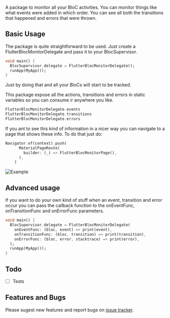A package to monitor all your BloC activities. You can monitor things like what events were added in which order. You can see all both the
transitions that happened and errors that were thrown.
 
## Basic Usage
  
The package is quite straightforward to be used. Just create a FlutterBlocMonitorDelegate and pass it to your
BlocSupervisor.

```dart
void main() {
  BlocSupervisor.delegate = FlutterBlocMonitorDelegate();
  runApp(MyApp());
}
```

Just by doing that and all your BloCs will start to be tracked.

This package expose all the actions, transitions and errors in static variables so you can consume ir anywhere you like.

```dart
FlutterBlocMonitorDelegate.events
FlutterBlocMonitorDelegate.transitions
FlutterBlocMonitorDelegate.errors
```

If you ant to see this kind of information in a nicer way you can navigate to a page that shows these info.
To do that just do:

```dart
Navigator.of(context).push(
      MaterialPageRoute(
        builder: (_) => FlutterBlocMonitorPage(),
      ),
    )
```

![Example](https://media.giphy.com/media/ehs09Hrnzwi7NXrgJ9/giphy.gif)

## Advanced usage
If you want to do your own kind of stuff when an event, transition and error occur you can pass the
callback function to the onEventFunc, onTransitionFunc and onErrorFunc parameters.

```dart
void main() {
  BlocSupervisor.delegate = FlutterBlocMonitorDelegate(
    onEventFunc: (bloc, event) => print(event),
    onTransitionFunc: (bloc, transition) => print(transition),
    onErrorFunc: (bloc, error, stacktrace) => print(error),
  );
  runApp(MyApp());
}
```

## Todo

- [ ] Tests

## Features and Bugs

Please sugest new features and report bugs on [issue tracker][tracker].

[tracker]: https://github.com/rodrigobastosv/flutter_bloc_monitor/issues